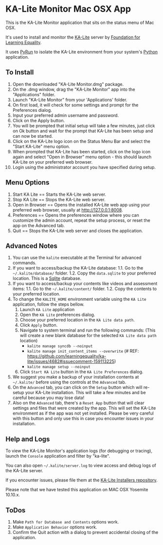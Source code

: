 KA-Lite Monitor Mac OSX App
===========================

This is the KA-Lite Monitor application that sits on the status menu of Mac OSX.  

It's used to install and monitor the [KA-Lite](https://github.com/learningequality/ka-lite/) server by [Foundation for Learning Equality](https://learningequality.org/).

It uses [PyRun](http://www.egenix.com/products/python/PyRun/) to isolate the KA-Lite environment from your system's [Python](https://www.python.org/) application.


## To Install

1. Open the downloaded "KA-Lite Monitor.dmg" package.
1. On the .dmg window, drag the "KA-Lite Monitor" app into the "Applications" folder.
1. Launch "KA-Lite Monitor" from your 'Applications' folder.
1. On first load, it will check for some settings and prompt for the Preferences dialog.
1. Input your preferred admin username and password.
1. Click on the Apply button.
1. You will be prompted that initial setup will take a few minutes, just click on Ok button and wait for the prompt that KA-Lite has been setup and can now be started.
1. Click on the KA-Lite logo icon on the Status Menu Bar and select the "Start KA-Lite" menu option.
1. When prompted that KA-Lite has been started, click on the logo icon again and select "Open in Browser" menu option - this should launch KA-Lite on your preferred web browser.
1. Login using the administrator account you have specified during setup.


## Menu Options

1. Start KA Lite == Starts the KA-Lite web server.
1. Stop KA Lite == Stops the KA-Lite web server.
1. Open in Browser == Opens the installed KA-Lite web app using your preferred web browser, usually at http://127.0.0.1:8008.
1. Preferences == Opens the preferences window where you can customize the admin account, repeat the setup process, or reset the app on the Advanced tab.
1. Quit == Stops the KA-Lite web server and closes the application.

## Advanced Notes

1. You can use the `kalite` executable at the Terminal for advanced commands.
1. If you want to access/backup the KA-Lite database:
    1.1. Go to the `~/.kalite/database/` folder.
    1.2. Copy the `data.sqlite` to your preferred location.  This is a [Sqlite](https://sqlite.org/) database.
1. If you want to access/backup your contents like videos and assessment items:
    1.1. Go to the `~/.kalite/content/` folder.
    1.2. Copy the contents to your preferred location.
1. To change the `KALITE_HOME` environment variable using the `KA Lite` application, follow the steps bellow.
    1. Launch `KA Lite` application
    1. Open the `KA Lite` preferences dialog.
    1. Choose your preferred location in the `KA Lite data path`.
    1. Click `Apply` button.
    1. Navigate to system terminal and run the following commands: (This will create a new blank database for the selected `KA Lite data path` location)
   		* `kalite manage syncdb --noinput`
   		* `kalite manage init_content_items --overwrite` (# REF: https://github.com/learningequality/ka-lite/issues/4682#issuecomment-159113225)
   		* `kalite manage setup --noinput` 
    1. Click `Start KA Lite` button in the `KA Lite Preferences` dialog.
1. We suggest you make a backup of your installation contents at `~/.kalite/` before using the controls at the `Advanced` tab.
1. On the `Advanced` tab, you can click on the `Setup` button which will re-setup your KA-Lite installation.  This will take a few minutes and be careful because you may lose data!
1. Also on the `Advanced` tab, there's a `Reset App` button that will clear settings and files that were created by the app.  This will set the KA-Lite environment as if the app was not yet installed.  Please be very careful with this button and only use this in case you encounter issues in your installation.


## Help and Logs

To view the KA-Lite Monitor's application logs (for debugging or tracing), launch the `Console` application and filter by "ka-lite".

You can also open `~/.kalite/server.log` to view access and debug logs of the KA-Lite server.

If you encounter issues, please file them at the [KA-Lite Installers repository](https://github.com/learningequality/installers).

Please note that we have tested this application on MAC OSX Yosemite 10.10.x.


## ToDos

1. Make `Path for Database and Contents` options work.
1. Make `Application Behavior` options work.
1. Confirm the Quit action with a dialog to prevent accidental closing of the application.
